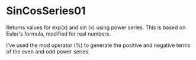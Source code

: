 # SinCosSeries01
Returns values for exp(x) and sin (x) using power series.  This is based on Euler's formula, modified for real numbers.  

I've used the mod operator (%) to generate the positive and negative terms of the even and odd power series.
